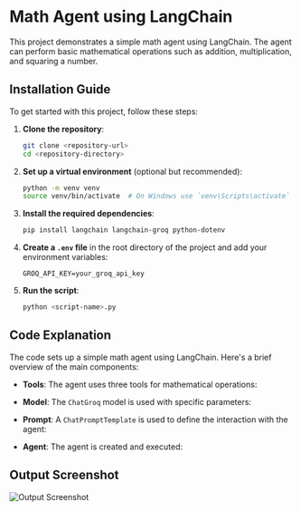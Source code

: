 # Math Agent using LangChain

This project demonstrates a simple math agent using LangChain. The agent can perform basic mathematical operations such as addition, multiplication, and squaring a number.

## Installation Guide

To get started with this project, follow these steps:

1. **Clone the repository**:
   ```bash
   git clone <repository-url>
   cd <repository-directory>
   ```

2. **Set up a virtual environment** (optional but recommended):
   ```bash
   python -m venv venv
   source venv/bin/activate  # On Windows use `venv\Scripts\activate`
   ```

3. **Install the required dependencies**:
   ```bash
   pip install langchain langchain-groq python-dotenv
   ```

4. **Create a `.env` file** in the root directory of the project and add your environment variables:
   ```env
   GROQ_API_KEY=your_groq_api_key
   ```

5. **Run the script**:
   ```bash
   python <script-name>.py
   ```

## Code Explanation

The code sets up a simple math agent using LangChain. Here's a brief overview of the main components:

<!-- - **Imports**:
  ```python
  from langchain_core.tools import tool
  from langchain_groq import ChatGroq
  from dotenv import load_dotenv
  from langchain_core.prompts import ChatPromptTemplate, MessagesPlaceholder
  from langchain.agents import AgentExecutor, create_tool_calling_agent, create_openai_tools_agent
  load_dotenv()
  ``` -->

- **Tools**: The agent uses three tools for mathematical operations:
  <!-- - `add(a: int, b: int) -> int`: Adds two numbers.
  - `multiply(a: int, b: int) -> int`: Multiplies two numbers.
  - `square(a: int) -> int`: Squares a number. -->

- **Model**: The `ChatGroq` model is used with specific parameters:
  <!-- ```python
  model = ChatGroq(
      model="meta-llama/llama-4-maverick-17b-128e-instruct",
      temperature=0,
      max_tokens=None,
      timeout=None,
      max_retries=2,
  )
  ``` -->

- **Prompt**: A `ChatPromptTemplate` is used to define the interaction with the agent:
  <!-- ```python
  prompt = ChatPromptTemplate.from_messages(
      [
          ("system", "You are a mathematical assistant. Use your tools to answer questions..."),
          MessagesPlaceholder("chat_history", optional=True),
          ("human", "{input}"),
          MessagesPlaceholder("agent_scratchpad"),
      ]
  )
  ``` -->

- **Agent**: The agent is created and executed:
  <!-- ```python
  agent = create_tool_calling_agent(llm=model, tools=tools, prompt=prompt)
  agent_executor = AgentExecutor(agent=agent, tools=tools, verbose=True)
  result = agent_executor.invoke({
      "input": "What is the square of (5 + 11 * 2)?",
  })
  print(result['output'])
  ``` -->

## Output Screenshot

![Output Screenshot](./img/ss.png)